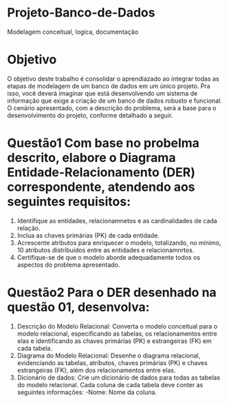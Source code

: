 # Projeto-Banco-de-Dados
Modelagem conceitual, logica, documentação

# Objetivo

O objetivo deste trabalho é consolidar o aprendiazado ao integrar todas as etapas de modelagem de um banco de dados em um único projeto. Pra isso, você deverá imaginar que está desenvolvendo um sistema de informação que exige a criação de um banco de dados robusto e funcional. O cenário apresentado, com a descrição do problema, será a base para o desenvolvimento do projeto, conforme detalhado a seguir.  

# Questão1 Com base no probelma descrito, elabore o Diagrama Entidade-Relacionamento (DER) correspondente, atendendo aos seguintes requisitos: 
1. Identifique as entidades, relacionamnetos e as cardinalidades de cada relação.
2.  Inclua as chaves primárias (PK) de cada entidade.
3. Acrescente atributos para enriquecer o modelo, totalizando, no mínimo, 10 atributos distribuídos entre as entidades e relacionamnrtos. 
4. Certifique-se de que o modelo aborde adequadamente todos os aspectos do problema apresentado.

# Questão2 Para o DER desenhado na questão 01, desenvolva:
1. Descrição do Modelo Relacional: Converta o modelo conceitual para o modelo relacional, especificando as tabelas, os relacionamentos entre elas e identificando as chaves primárias (PK) e estrangeiras (FK) em cada tabela.
2. Diagrama do Modelo Relacional: Desenhe o diagrama relacional, evidenciando as tabelas, atributos, chaves primárias (PK) e chaves estrangeiras (FK), além dos relacionamentos entre elas.
3. Dicionário de dados: Crie um dicionário de dados para todas as tabelas do modelo relacional. Cada coluna de cada tabela deve conter as seguintes informações:
  -Nome: Nome da coluna.
